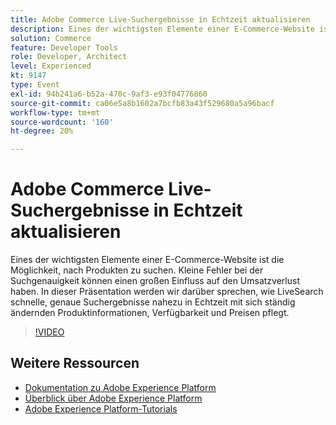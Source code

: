 ```yaml
---
title: Adobe Commerce Live-Suchergebnisse in Echtzeit aktualisieren
description: Eines der wichtigsten Elemente einer E-Commerce-Website ist die Möglichkeit, nach Produkten zu suchen. Kleine Fehler bei der Suchgenauigkeit können einen großen Einfluss auf den Umsatzverlust haben. In dieser Präsentation werden wir darüber sprechen, wie LiveSearch schnelle, genaue Suchergebnisse nahezu in Echtzeit mit sich ständig ändernden Produktinformationen, Verfügbarkeit und Preisen pflegt.
solution: Commerce
feature: Developer Tools
role: Developer, Architect
level: Experienced
kt: 9147
type: Event
exl-id: 94b241a6-b52a-470c-9af3-e93f04776860
source-git-commit: ca06e5a8b1602a7bcfb83a43f529680a5a96bacf
workflow-type: tm+mt
source-wordcount: '160'
ht-degree: 20%

---
```


# Adobe Commerce Live-Suchergebnisse in Echtzeit aktualisieren

Eines der wichtigsten Elemente einer E-Commerce-Website ist die Möglichkeit, nach Produkten zu suchen. Kleine Fehler bei der Suchgenauigkeit können einen großen Einfluss auf den Umsatzverlust haben. In dieser Präsentation werden wir darüber sprechen, wie LiveSearch schnelle, genaue Suchergebnisse nahezu in Echtzeit mit sich ständig ändernden Produktinformationen, Verfügbarkeit und Preisen pflegt.

>[!VIDEO](https://video.tv.adobe.com/v/337580/?quality=12&learn=on&hidetitle=true)

## Weitere Ressourcen

- [Dokumentation zu Adobe Experience Platform](https://experienceleague.adobe.com/docs/experience-platform.html?lang=de)
- [Überblick über Adobe Experience Platform](https://experienceleague.adobe.com/docs/experience-platform/landing/home.html?lang=de)
- [Adobe Experience Platform-Tutorials](https://experienceleague.adobe.com/docs/platform-learn/tutorials/overview.html?lang=de)
